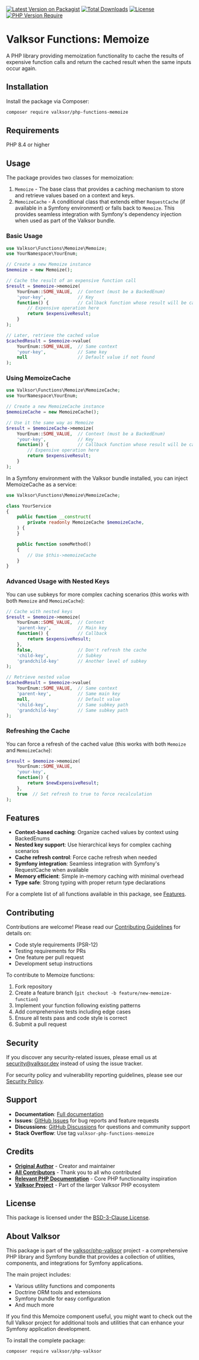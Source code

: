 [![Latest Version on Packagist](https://img.shields.io/packagist/v/valksor/php-functions-memoize.svg)](https://packagist.org/packages/valksor/php-functions-memoize)
[![Total Downloads](https://img.shields.io/packagist/dt/valksor/php-functions-memoize.svg)](https://packagist.org/packages/valksor/php-functions-memoize)
[![License](https://img.shields.io/packagist/l/valksor/php-functions-memoize.svg)](LICENSE)
[![PHP Version Require](https://img.shields.io/packagist/require-v/valksor/php-functions-memoize/php)](https://packagist.org/packages/valksor/php-functions-memoize)

# Valksor Functions: Memoize

A PHP library providing memoization functionality to cache the results of expensive function calls and return the cached result when the same inputs occur again.

## Installation

Install the package via Composer:

```bash
composer require valksor/php-functions-memoize
```

## Requirements

PHP 8.4 or higher

## Usage

The package provides two classes for memoization:

1. `Memoize` - The base class that provides a caching mechanism to store and retrieve values based on a context and keys.
2. `MemoizeCache` - A conditional class that extends either `RequestCache` (if available in a Symfony environment) or falls back to `Memoize`. This provides seamless integration with Symfony's dependency injection when used as part of the Valksor bundle.

### Basic Usage

```php
use Valksor\Functions\Memoize\Memoize;
use YourNamespace\YourEnum;

// Create a new Memoize instance
$memoize = new Memoize();

// Cache the result of an expensive function call
$result = $memoize->memoize(
    YourEnum::SOME_VALUE,  // Context (must be a BackedEnum)
    'your-key',            // Key
    function() {           // Callback function whose result will be cached
        // Expensive operation here
        return $expensiveResult;
    }
);

// Later, retrieve the cached value
$cachedResult = $memoize->value(
    YourEnum::SOME_VALUE,  // Same context
    'your-key',            // Same key
    null                   // Default value if not found
);
```

### Using MemoizeCache

```php
use Valksor\Functions\Memoize\MemoizeCache;
use YourNamespace\YourEnum;

// Create a new MemoizeCache instance
$memoizeCache = new MemoizeCache();

// Use it the same way as Memoize
$result = $memoizeCache->memoize(
    YourEnum::SOME_VALUE,  // Context (must be a BackedEnum)
    'your-key',            // Key
    function() {           // Callback function whose result will be cached
        // Expensive operation here
        return $expensiveResult;
    }
);
```

In a Symfony environment with the Valksor bundle installed, you can inject MemoizeCache as a service:

```php
use Valksor\Functions\Memoize\MemoizeCache;

class YourService
{
    public function __construct(
        private readonly MemoizeCache $memoizeCache,
    ) {
    }

    public function someMethod()
    {
        // Use $this->memoizeCache
    }
}
```

### Advanced Usage with Nested Keys

You can use subkeys for more complex caching scenarios (this works with both `Memoize` and `MemoizeCache`):

```php
// Cache with nested keys
$result = $memoize->memoize(
    YourEnum::SOME_VALUE,  // Context
    'parent-key',          // Main key
    function() {           // Callback
        return $expensiveResult;
    },
    false,                 // Don't refresh the cache
    'child-key',           // Subkey
    'grandchild-key'       // Another level of subkey
);

// Retrieve nested value
$cachedResult = $memoize->value(
    YourEnum::SOME_VALUE,  // Same context
    'parent-key',          // Same main key
    null,                  // Default value
    'child-key',           // Same subkey path
    'grandchild-key'       // Same subkey path
);
```

### Refreshing the Cache

You can force a refresh of the cached value (this works with both `Memoize` and `MemoizeCache`):

```php
$result = $memoize->memoize(
    YourEnum::SOME_VALUE,
    'your-key',
    function() {
        return $newExpensiveResult;
    },
    true  // Set refresh to true to force recalculation
);
```

## Features

- **Context-based caching**: Organize cached values by context using BackedEnums
- **Nested key support**: Use hierarchical keys for complex caching scenarios
- **Cache refresh control**: Force cache refresh when needed
- **Symfony integration**: Seamless integration with Symfony's RequestCache when available
- **Memory efficient**: Simple in-memory caching with minimal overhead
- **Type safe**: Strong typing with proper return type declarations

For a complete list of all functions available in this package, see [Features](docs/features.md).


## Contributing

Contributions are welcome! Please read our [Contributing Guidelines](CONTRIBUTING.md) for details on:

- Code style requirements (PSR-12)
- Testing requirements for PRs
- One feature per pull request
- Development setup instructions

To contribute to Memoize functions:

1. Fork repository
2. Create a feature branch (`git checkout -b feature/new-memoize-function`)
3. Implement your function following existing patterns
4. Add comprehensive tests including edge cases
5. Ensure all tests pass and code style is correct
6. Submit a pull request

## Security

If you discover any security-related issues, please email us at security@valksor.dev instead of using the issue tracker.

For security policy and vulnerability reporting guidelines, please see our [Security Policy](SECURITY.md).

## Support

- **Documentation**: [Full documentation](https://github.com/valksor/php-valksor)
- **Issues**: [GitHub Issues](https://github.com/valksor/php-valksor/issues) for bug reports and feature requests
- **Discussions**: [GitHub Discussions](https://github.com/valksor/php-valksor/discussions) for questions and community support
- **Stack Overflow**: Use tag `valksor-php-functions-memoize`

## Credits

- **[Original Author](https://github.com/valksor)** - Creator and maintainer
- **[All Contributors](https://github.com/valksor/php-valksor/graphs/contributors)** - Thank you to all who contributed
- **[Relevant PHP Documentation](https://www.php.net/manual/en/)** - Core PHP functionality inspiration
- **[Valksor Project](https://github.com/valksor)** - Part of the larger Valksor PHP ecosystem

## License

This package is licensed under the [BSD-3-Clause License](LICENSE).

## About Valksor

This package is part of the [valksor/php-valksor](https://github.com/valksor/php-valksor) project - a comprehensive PHP library and Symfony bundle that provides a collection of utilities, components, and integrations for Symfony applications.

The main project includes:
- Various utility functions and components
- Doctrine ORM tools and extensions
- Symfony bundle for easy configuration
- And much more

If you find this Memoize component useful, you might want to check out the full Valksor project for additional tools and utilities that can enhance your Symfony application development.

To install the complete package:

```bash
composer require valksor/php-valksor
```
